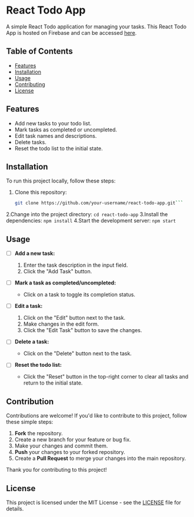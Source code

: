 # React Todo App

A simple React Todo application for managing your tasks.
This React Todo App is hosted on Firebase and can be accessed [here](https://react-to-do-780c1.web.app/).

## Table of Contents

- [Features](#features)
- [Installation](#installation)
- [Usage](#usage)
- [Contributing](#contributing)
- [License](#license)

## Features

- Add new tasks to your todo list.
- Mark tasks as completed or uncompleted.
- Edit task names and descriptions.
- Delete tasks.
- Reset the todo list to the initial state.



## Installation

To run this project locally, follow these steps:

1. Clone this repository:

   ```bash
   git clone https://github.com/your-username/react-todo-app.git```
2.Change into the project directory:
    ```cd react-todo-app```
3.Install the dependencies:
    ```npm install```
4.Start the development server:
   ```npm start```



## Usage

- [ ] **Add a new task:**
   1. Enter the task description in the input field.
   2. Click the "Add Task" button.

- [ ] **Mark a task as completed/uncompleted:**
   - Click on a task to toggle its completion status.

- [ ] **Edit a task:**
   1. Click on the "Edit" button next to the task.
   2. Make changes in the edit form.
   3. Click the "Edit Task" button to save the changes.

- [ ] **Delete a task:**
   - Click on the "Delete" button next to the task.

- [ ] **Reset the todo list:**
   - Click the "Reset" button in the top-right corner to clear all tasks and return to the initial state.

## Contribution

Contributions are welcome! If you'd like to contribute to this project, follow these simple steps:

1. **Fork** the repository.
2. Create a new branch for your feature or bug fix.
3. Make your changes and commit them.
4. **Push** your changes to your forked repository.
5. Create a **Pull Request** to merge your changes into the main repository.

Thank you for contributing to this project!


## License

This project is licensed under the MIT License - see the [LICENSE](LICENSE) file for details.
